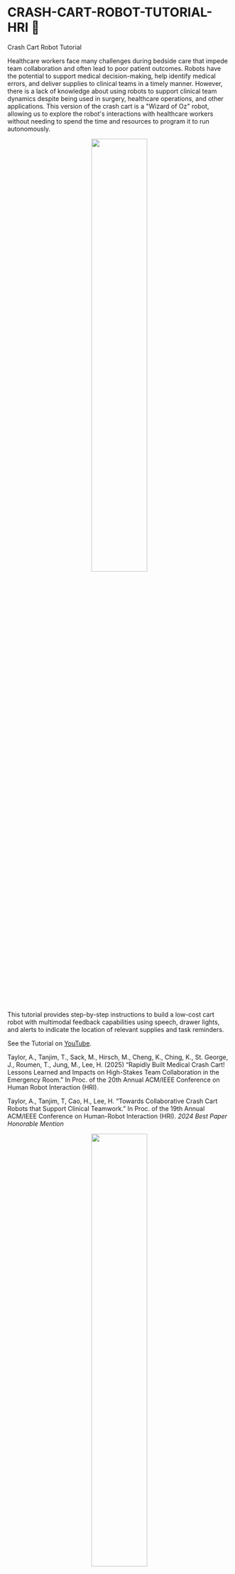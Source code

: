 # CRASH-CART-ROBOT-TUTORIAL-HRI 🤖

Crash Cart Robot Tutorial 

Healthcare workers face many challenges during bedside care that impede team collaboration and often lead to poor patient outcomes. Robots have the potential to support medical decision-making, help identify medical errors, and deliver supplies to clinical teams in a timely manner. However, there is a lack of knowledge about using robots to support clinical team dynamics despite being used in surgery, healthcare operations, and other applications. This version of the crash cart is a "Wizard of Oz" robot, allowing us to explore the robot's interactions with healthcare workers without needing to spend the time and resources to program it to run autonomously.

<p align="center"> 
<img src="./images/airlab_logo.png" width="50%"> 
</p>

This tutorial provides step-by-step instructions to build a low-cost cart robot with multimodal feedback capabilities using speech, drawer lights, and alerts to indicate the location of relevant supplies and task reminders.

See the Tutorial on [YouTube](https://www.youtube.com/watch?v=EV-0HwNPJiY).

Taylor, A., Tanjim, T., Sack, M., Hirsch, M., Cheng, K., Ching, K., St. George, J., Roumen, T., Jung, M., Lee, H. (2025) “Rapidly Built Medical Crash Cart! Lessons Learned and Impacts on High-Stakes Team Collaboration in the Emergency Room.” In Proc. of the 20th Annual ACM/IEEE Conference on Human Robot Interaction (HRI).

Taylor, A., Tanjim, T, Cao, H., Lee, H. “Towards Collaborative Crash Cart Robots that Support Clinical Teamwork.” In Proc. of the 19th Annual ACM/IEEE Conference on Human-Robot Interaction (HRI). *2024 Best Paper Honorable Mention*

<p align="center"> 
<img src="./images/crash_cart_setup.png" width="50%"> 

<b>Figure 1:</b> We built a series of teleoperated medical crash cart robots. Prototype 1 delivers supplies using a hoverboard circuit. Prototype 2 also delivers supplies, recommends supplies using drawer opening capabilities, and was deployed at a medical training event which revealed insights which led to the design of Prototype 3 that communicates recommendations and reminders using drawer lights, speech, and alerts.

</p>

## System Requirements
- Ubuntu 22.04.4 LTS (64-BIT)
- Python 3
- Robot Operating System 2 (Humble Distribution)

Contents: 
- [Introduction](#introduction) 
- [Materials and Supplies](#materials_supplies) 
- [Medical Crash Cart Robot Tutorial Steps](#medical_crash_cart_robot_tutorial_steps) 

## Introduction

Designing robots to support high-stakes teamwork in emergency settings presents unique challenges, including seamless integration into fast-paced environments, facilitating effective communication among team members, and adapting to rapidly changing situations. While tele-operated robots have been successfully used in high-stakes domains such as firefighting and space exploration, autonomous robots that aid high-stakes teamwork remain underexplored. To address this gap, we conducted a rapid prototyping process to develop a series of seemingly autonomous robot designed to assist clinical teams in the Emergency Room. We transformed a standard crash cart—which stores medical equipment and emergency supplies into a medical robotic crash cart (MCCR). The MCCR was valuated through field deployments to assess its impact on team workload and usability, identified taxonomies of failure, and refined the MCCR in collaboration with healthcare professionals. Our work advances the understanding of robot design for high-stakes, time-sensitive settings, providing insights into useful MCCR capabilities and considerations for effective human-robot collaboration. By publicly disseminating our MCCR tutorial, we hope to encourage HRI researchers to explore the design of robots for high-stakes teamwork.

You can use this bibtex to cite this work ([Taylor et al.](https://www.angeliquemtaylor.com/), 2025): 

``` 
@article{taylor_2025, 
author = {Taylor, A., Tanjim, T., Sack, M., Hirsch, M., Cheng, K., Ching, K., St. George, J., Roumen, T., Jung, M., Lee, H.}, 
title = {Rapidly Built Medical Crash Cart! Lessons Learned and Impacts on High-Stakes Team Collaboration in the Emergency Room.}, 
journal = {In Proc. of the ACM/IEEE Conference on Human Robot Interaction (HRI).}, 
year = {2025}
}
```

## Materials and Supplies

The parts list includes required supplies, price, quantity, and a link to a recommended source. You likely already own most items. The total cost of the supplies is $417.

The battery pack is optional; two wall outlets serves as an alternative. A Linux laptop computer is required.

<b>Table 1:</b> Equipment List
| Item                                     | Price         | Quantity      | URL           |
| ---------------------------------------- | ------------- | ------------- | ------------- |
| Raspberry Pi 4  (At least 4 GB)          | $55.00        | 1             | [Amazon](https://www.adafruit.com/product/4296)  |
| Individually addressable LED light strip | $17.99        | 1             | [Amazon](https://www.amazon.com/VISDOLL-Individually-Addressable-Flexible-Controller/dp/B0CPLS16JL/ref=sr_1_4_sspa?dib=eyJ2IjoiMSJ9.TsHmF-lRIoGBvYJC14yH76SiGa3kCQYP1z9MJw8sPbFHuxxiVUnvk2_fiU6mu656BQlq5KbTNHeb5_LumQcb0X0OYDHDtCJN_rwwuf5z-v3bWnlL3Cn5DcHwlOG_Mdx9sP37ajw4Ocg3C4Y7M3PlQIEP1Z9yZiresYGvkUS-f6ggZ01eL3WeGkKSrfykM7fkyz9CT9XE3tvYreNPs_VAVzMoKI3IduZyyRaUuZjE2DB9uh-IXvjCOFOB-BNWAV8X9jAMOFD0EhvupdupGt4MgoGf1YjCXj0orK1jpqZbRBg.J0vCnA8CnLhwxM7LNrnHI55PK87y2msPtlu4ZD3rIlE&dib_tag=se&hvadid=174243246868&hvdev=c&hvlocphy=9004331&hvnetw=g&hvqmt=e&hvrand=15947800415004845809&hvtargid=kwd-87871454332&hydadcr=29841_9846530&keywords=ws2812b%2Bled%2Bstrip&qid=1711394444&sr=8-4-spons&sp_csd=d2lkZ2V0TmFtZT1zcF9hdGY&th=1)  |
| Keyboard (Connects to USB A)             | $2.00         | 1             | [Amazon](https://www.staples.com/nxt-technologies-keyboard-black-nx60880/product_24517816?cid=ps:gs:dot:nb:pmax:transtech&gad_source=1&gclid=CjwKCAjwzIK1BhAuEiwAHQmU3t1JYTTmAYI_HaWwEZnc8uMsLGvTyHrGdflbFACUAaloaU-xJKD52BoCmyQQAvD_BwE)  |
| Mouse (Connects to USB A)                | $2.71         | 1             | [Amazon](https://www.staples.com/nxt-technologies-wireless-optical-usb-mouse-black-nx60885/product_24517815?cid=ps:gs:dot:nb:pmax:transtech&gad_source=1&gclid=CjwKCAjwzIK1BhAuEiwAHQmU3k907qJZk150g8lUc_bgR_WLXvN4HjRAyOvO-Sm72jIvwHWpznKH6xoCgBsQAvD_BwE)  |
| Monitor (With either a VGA or HDMI port) | $25.25        | 1             | [Amazon](https://www.aliexpress.us/item/3256807264652139.html?src=google&src=google&albch=shopping&acnt=708-803-3821&slnk=&plac=&mtctp=&albbt=Google_7_shopping&gclsrc=aw.ds&albagn=888888&ds_e_adid=&ds_e_matchtype=&ds_e_device=c&ds_e_network=x&ds_e_product_group_id=&ds_e_product_id=en3256807264652139&ds_e_product_merchant_id=552411188&ds_e_product_country=US&ds_e_product_language=en&ds_e_product_channel=online&ds_e_product_store_id=&ds_url_v=2&albcp=19623912707&albag=&isSmbAutoCall=false&needSmbHouyi=false&gad_source=1&gclid=Cj0KCQjw5ea1BhC6ARIsAEOG5pw0ThUU9ioUfy6q8Gpse0W5nCPYEZ5PL07aNTyMMek56Z9WtTKV-4waApLREALw_wcB&aff_fcid=041117238ac34ce9b29ae2ed38ab0a0f-1723474136729-08015-UneMJZVf&aff_fsk=UneMJZVf&aff_platform=aaf&sk=UneMJZVf&aff_trace_key=041117238ac34ce9b29ae2ed38ab0a0f-1723474136729-08015-UneMJZVf&terminal_id=415d44ae0b35443094f91ea630333c9f&afSmartRedirect=n&gatewayAdapt=glo2usa)  |
| Bluetooth speaker                        | $15.99        | 1             | [Amazon](https://www.amazon.com/Portable-Bluetooth-Wireless-Surround-Waterproof/dp/B08HKCH6HC/ref=asc_df_B08HKCH6HC/?tag=hyprod-20&linkCode=df0&hvadid=692875362841&hvpos=&hvnetw=g&hvrand=2035686413955776000&hvpone=&hvptwo=&hvqmt=&hvdev=c&hvdvcmdl=&hvlocint=&hvlocphy=9004331&hvtargid=pla-2281435180218&mcid=9e425a680a003b76bc8e3d1397160958&hvocijid=2035686413955776000-B08HKCH6HC-&hvexpln=73&gad_source=1&th=1)  |
| Male to female jumper wires              | $6.99         | 1             | [Amazon](https://www.amazon.com/Solderless-Multicolor-Electronic-Breadboard-Protoboard/dp/B09FP9M5J9/ref=sr_1_2_sspa?crid=285C9TEGW2OJE&dib=eyJ2IjoiMSJ9.6VrCXmlMYCYNvuTQX0vT18ycELHgXZXH9PN0oF4VWQdYk4psYj3UzBNkfVIU8OGZ4mi6Mo66XAKnZA7u0Idopb1NmCyKOZhnBhflIQloKcexdfN8Pxpzk5lSIB-XAtNZSnyTX9r9DEAhOVGiZ5ZN8bzyPb0FbIHclzaA-1-1LsXY3Z9E09I9gJSt13tY6p-ACQQbBvWMOF_940mtSjbySvwlDZREkQ4u65cgVEOfTxl9d-W6tyIptaniU_1eosEHJ_1_9GOZfSxJW9_Jn-fwQ8O1kt3PL9NwbfX-Acj7T38.bWZbX1JaxNVCQuquF9v3bd_YDqoABrhuUTLX3eYxoZk&dib_tag=se&keywords=long%2Bm%2Bto%2Bf%2Bjumper%2Bwire&qid=1722005738&s=industrial&sprefix=long%2Bm%2Bto%2Bf%2Bju%2Cindustrial%2C503&sr=1-2-spons&sp_csd=d2lkZ2V0TmFtZT1zcF9hdGY&th=1)  |
| Micro USB to HDMI or VGA                 | $7.99         | 1             | [Amazon](https://www.amazon.com/Converter-Compatible-Pictures-High-Definition-Monitor/dp/B09WMFKWYV/ref=asc_df_B09WMFKWYV/?tag=hyprod-20&linkCode=df0&hvadid=692875362841&hvpos=&hvnetw=g&hvrand=11251120234702158002&hvpone=&hvptwo=&hvqmt=&hvdev=c&hvdvcmdl=&hvlocint=&hvlocphy=9004331&hvtargid=pla-2281435177138&psc=1&mcid=906f684308503291bb8d74a65cd6fac0&hvocijid=11251120234702158002-B09WMFKWYV-&hvexpln=73&gad_source=1)  |
| USB C to power                           | $12.99        | 1             | [Amazon](https://www.amazon.com/Adapter-Charger-Charging-Compatible-Remarkable/dp/B09GYB2YG8/ref=asc_df_B09GYB2YG8/?tag=hyprod-20&linkCode=df0&hvadid=692875362841&hvpos=&hvnetw=g&hvrand=15632892786989388826&hvpone=&hvptwo=&hvqmt=&hvdev=c&hvdvcmdl=&hvlocint=&hvlocphy=9004331&hvtargid=pla-2281435182178&psc=1&mcid=8cc13fd8b3633d4c9d1ade48fa8707fa&hvocijid=15632892786989388826-B09GYB2YG8-&hvexpln=73&gad_source=1)  |
| Micro SD Card (At least 32 GB)           | $9.17         | 1             | [Amazon](https://www.amazon.com/dp/B073JWXGNT/ref=twister_B08CLNX58K?_encoding=UTF8&th=1)  |
| SD to USB adapter                        | $5.99         | 1             | [Amazon](https://www.amazon.com/Reader-Laptop-Windows-Chrome-RS-MMC/dp/B0C81FW814/ref=asc_df_B07MK99R14/?tag=hyprod-20&linkCode=df0&hvadid=692875362841&hvpos=&hvnetw=g&hvrand=5558208569019396501&hvpone=&hvptwo=&hvqmt=&hvdev=c&hvdvcmdl=&hvlocint=&hvlocphy=9004331&hvtargid=pla-2281435178778&mcid=b200ad31022538c49f855bc14aa1af93&hvocijid=5558208569019396501-B07MK99R14-&hvexpln=73&gad_source=1&th=1)  |
| Portable Power Station (optional)        | $249.99       | 1             | [Amazon](https://www.amazon.com/Anker-Portable-Generator-Traveling-Emergencies/dp/B0D62GMQ3F/ref=sr_1_1?crid=3OQSZ4QJ8UH6U&dib=eyJ2IjoiMSJ9.tGQ-J5haxYTAwL1awybF7r5b77QzjHUV5L4DpdkEKx9327o1Ri0o_fAo0fHeau_H_mCO-QfKyUxtNJJXKOpWLSvHvortJRIqT5scaOl5mlmgb0ho0jWMixqvxFlyN4EEjfWuSRUjDf8qWkElX4z0CoGpGwvA4_LAjuRklcHMRCFmmos63CCWAYLKFk4nqihG.nzRxaNY_JeZWl6dEtIdO0v09trXHNOOJdBqo8NcMjJU&dib_tag=se&keywords=anker+solux+c300x&qid=1734398531&sr=8-1)  |
| Scissors       | $4.24       | 1             | [Amazon](https://www.amazon.com/Scotch-1448-Precision-Scissor-8-Inches/dp/B001BKHHGS/ref=sr_1_5?crid=3V6SGIOQY7GU7&dib=eyJ2IjoiMSJ9.AjnComGyJnnJDRxxKFsxrNZHsMajCroUmd9qmX9nwIOeL8NUWILLhf7m7GxhVHXJnSHxpMeviTaEr2LnuPAxmw40hzl5Rdf_Owijw15Fy58SLyvQSLHSMel_WyEC4AQZjH3Wt3JMTi1D037q23B5Cp1LPqoWigxGkm8_nxsQEbk3pv5QtdriHM7wb_MSsVRWeJwYsnVV2mQhtSZmZ_oRn224Hzd6j-kkbbp2dRziO-LeHCFQFuRcWnOHuxAPROuZ2WCSZpSRmqLKDERhPR45x7LS81Nw6ncDYR1A48UJBUrHKtb-hRQ5I1Oo6R-ewswABJY6XRysK8yfr27H418VAKIqyyR3SABpj_s_BKoh9HcsGG-t7I9cEZCXVo_tpq80HNKd30ano7Ue8xTeSEQm9efUqQki64hn65fJhfFTHbI2lMVCrg_3kpbujX3iycB5.C85nwNh6hfaxJT_z_jb20ZgRAuvMlOfdWmmTRzfnOW0&dib_tag=se&keywords=scissors&qid=1735255473&sprefix=scissors%2Caps%2C189&sr=8-5)  |


## Medical Crash Cart Robot Tutorial Steps

### Step 1: Set up micro SD card (12 minutes)

<b>1.1</b> Download the version of the Raspberry Pi Imager application compatible with your computer https://www.raspberrypi.com/software/.

<b>1.2</b> Insert the micro SD card into your computer directly or through an adapter.

<b>1.3</b> Open the Imager and fill out the following options:

<b>1.4</b> Raspberry Pi Device: Raspberry Pi 4
- Operating System: Other general-purpose OS → Ubuntu → UBUNTU DESKTOP 22.04.4 LTS (64-BIT)
- Storage: Your SD Card reader


<p align="center"> 
<img src="./images/figure1.png" width="50%"> 
</p>

<p align="center"> 
<b>Figure 2:</b> Set up a micro-SD card for Raspberry PI 4 using Imager application.
</p>

<b>1.5</b> Click “NEXT” and wait around eight minutes for the imager to write successfully.

<b>1.6</b> Once complete, safely remove the card. 

<b>1.7</b> Insert the microSD card into the Raspberry Pi with its metal bits facing the bottom of the Pi.

### Step 2: Attach the LED strip to the cart (10 minutes)

<b>2.1</b> Peel some of the adhesive back off of the LED strip and start attaching it to the cart. If the adhesive isn’t strong enough, you may need glue or tape.

<b>2.2</b> Make sure around two LEDs correspond nicely to each drawer to make it easier for the cart to give clear instructions regarding which drawer a user should select.

If struggling to align the LEDs with the drawers, gently pinch the LEDs as shown below to adjust their positions.

<p align="center"> 
<img src="./images/figure2.png" width="50%"> 
</p>

<p align="center"> 
<b>Figure 2:</b> Attach LED lights to the cart.
</p>

<b>2.3</b> Once attached to one side, curve the strip under the cart, run it along the bottom, and have it curve up to the other side.

<b>2.4</b> When attaching the strip to the other side, make sure to keep the lighting symmetrical. Mirror the positioning of each individual LED to ensure level lighting across the cart. It should look like this:

<p align="center"> 
<img src="./images/figure3.png" width="50%"> 
</p>

<p align="center"> 
<b>Figure 3:</b> LED lights installed to ensure uniform lighting across the cart.
</p>

<b>2.5</b> Once you’ve lined up the LEDs, cut the excess on the white line with the copper strips.

### Step 3: Connect Electronics (10 minutes)

<b>3.1</b> Make sure you put in the Micro SD card before you plug the Pi into the outlet!

<b>General wiring</b>

<b>3.2</b> Connect your monitor to the outlet using the female/male plug cable.

<b>3.3</b> Connect your Raspberry Pi to the outlet using the mini USB/male plug cable.

<b>3.4</b> Connect your monitor to the Raspberry Pi using either your HDMI/micro HDMI cable or VGA/micro HDMI cable, depending on which port your monitor contains.

<b>3.5</b> Connect your keyboard to the Raspberry Pi using its wire to USB A.

<b>3.6</b> Connect your mouse to the Raspberry Pi using its wire to USB A.

<b>3.7</b> For the jumper wires:
- Connect the red wire to a 5V power pin (Pin #2 or #4 on a Pi 4)
- Connect the black wire to a ground pin (Pin #6 on a Pi 4)
- Connect the green wire to the GPIO 18 pin (Pin #12 on a Pi 4)

<p align="center"> 
<img src="./images/figure4.png" width="50%"> 
</p>

<p align="center"> 
<b>Figure 4:</b> Electronic wiring connections for Raspberry Pi 4 with monitor, keyboard, mouse, and LED using appropriate wires and ports.
</p>

### Step 4: Boot the Raspberry Pi (12 minutes)

<b>4.1</b> Once the monitor is connected to the RPi4 to a power outlet, make sure its input is switched to either VGA or HDMI, depending on the port you connected the Pi to.

<b>4.2</b> The Pi should boot with a rainbow screen, then a black one with some white text in the top left corner, and then the Ubuntu loading screen. It should then open to a really cute jellyfish background.

<b>4.3</b> Wait a second, then the screen should start to ask you about your settings.

<b>4.4</b> Enter your desired settings, and make sure to connect to wifi now to save time later.

<b>4.5</b> Submit your choices, then wait for the system to configure. This may take some time.

<b>4.6</b> The computer should then reboot, allowing you to sign in.

<b>4.7</b> When it opens, system program problems and internal errors may pop up, you can ignore those messages.

<b>4.8</b> You can skip through the setup instructions, and once you’re done, congratulations! You’ve set up an Ubuntu operating system on a Raspberry Pi.

### Step 5: Download necessary files (6 minutes)

<b>5.1</b> Open a web browser (such as Firefox) to access the project GitHub repository on your monitor: https://github.com/Cornell-Tech-AIRLab/crash_cart_robot_tutorial

<b>5.2</b> Press the green “Code” dropdown button.

<p align="center"> 
<img src="./images/figure5.png" width="50%"> 
</p>

<p align="center"> 
<b>Figure 5:</b> Downloading necessary files from the Github repository.
</p>

<b>5.3</b> Click the “Download ZIP” button and wait for it to download.

<b>5.4</b> Open the zip files, then right-click the file and press “Extract Here.”

<p align="center"> 
<img src="./images/figure6.png" width="50%"> 
</p>

<p align="center"> 
<b>Figure 6:</b> File extraction of the GitHub Repository.
</p>

<b>5.5</b> Open the resulting folder and right-click the robot_communication_ws zip file and press “Extract Here.”

<b>5.6</b> Make sure to wait for the extracted successfully popup, as not doing so will cause future issues. Then, drag the “robot_communication_ws” folder along with the “ros2_installation.bash” and “tool_installation.bash” files to “Home.”

<b>5.7</b> Double-check check that everything was moved properly to the ‘Home’ folder.

<p align="center"> 
<img src="./images/figure7.png" width="50%"> 
</p>

<p align="center"> 
<b>Figure 7:</b> Bash file setup.
</p>

### Step 6: Download Robot Operating System 2 (55 min)

<b>6.1</b> Go to the bottom left of your screen and view your applications.

<b>6.2</b> Click “Terminal” to open a terminal window.

<b>6.3</b> Right-click the Terminal icon on the left side menu and click “Add to favorites” for easy access in the future.

<b>6.4</b> Type in the following command and press enter: 
```
bash ros2_installation.bash
```

This will install Robot Operating System 2, or ROS2. This will let us easily control the robot

<b>6.6</b> Then enter your monitor’s password. Your keyboard is typing, even though characters won’t appear.

<b>6.7</b> Let the program run. Use the next 50 minutes of loading time to watch cars pass by, contemplate existence, or take a nap.

<b>6.8</b> Make sure to check the screen every so often, though, as it will ask you to press enter or enter a capital Y for permissions a few times.

<b>6.9</b> Once it finishes running, it’s time to test the fruits of your hard work! Open two new terminal windows and close the old one.

<b>6.10</b> Enter the following commands in the terminal:
```
source /opt/ros/humble/setup.bash
ros2 run demo_nodes_cpp talker
```

<b>6.11</b> Then enter these into another terminal:
```
source /opt/ros/humble/setup.bash
ros2 run demo_nodes_py listener
```

<b>6.12</b> If the first window is saying that it's publishing ‘Hello World’ and the second says it’s hearing ‘Hello worlds, yippee!’ You’ve installed ROS2 successfully :)

If not, try googling your error message to debug.

### Step 7: Install necessary tools (6 min)

<b>7.1</b> Open a new terminal window and enter the following. This will install the tools necessary for the program to run properly. Wait around six minutes for it to finish running:
```
bash tool_installation.bash
```

### Step 8: Test and edit light code for compatibility (25 minutes)

<b>8.1</b> Open a new terminal window and run the following to run the light node
```
source /opt/ros/humble/setup.bash
colcon build --symlink-install
cd robot_communication_ws
source install/setup.bash
ros2 run light_pkg light_node
```

<b>8.2</b> Try pressing a couple of the buttons and watch the lights on the carts flash. You may have noticed that the buttons don’t light the correct LEDs. If this is the case, you must edit the code to be compatible with your cart.

<b>8.3</b> Go to your files, follow this file path, and open the py file: Home → robot_communication_ws → source → light_pkg → light_pkg → light_node.py

<b>8.4</b> Open a new terminal window and rerun the module by entering the following (quick tip, if you press the up arrow you can the following commands in your history and can enter them like that to make it easier):
```
source /opt/ros/humble/setup.bash
colcon build --symlink-install
cd robot_communication_ws
source install/setup.bash
ros2 run light_pkg light_node
```

<b>8.5</b> Once you’ve run the program, click the first button and watch to see which lights flash. If only one pair lights up, the program is trying to light LEDs we’ve cut off.

<b>8.6</b> Go to the portion of the light_node code shown below. 

<p align="center"> 
<img src="./images/figure8.png" width="50%"> 
</p>

<p align="center"> 
<b>Figure 8:</b> Code snippet for modifying RGB values, LED colors, and corresponding LED lights.  
</p>

<b>8.7</b> Each four-line section of code corresponds to one button on the pop-up, one drawer that needs to be lit. Editing the number in the square brackets for the first section will change which LED is lit when the first button is pressed. Increasing the number will make the lit LED further from the end with the wires, decreasing it will make the LED closer to that end.

<b>8.8</b> Edit the number, press the save button at the top of the code’s window, press Control C in the terminal window to stop the program, open a new window, then rerun the node:
```
source /opt/ros/humble/setup.bash
cd robot_communication_ws
source install/setup.bash
ros2 run light_pkg light_node
```

<b>8.9</b> Look to see which LEDs light up now. Is it still too far one way? Or maybe now too far the other way? Repeat step h until each button properly lights a different drawer from both sides with the final two buttons flashing all the lights. This should take around 15 minutes.

<p align="center"> 
<img src="./images/figure9.png" width="50%"> 
</p>

<p align="center"> 
<b>Figure 9:</b> LED lights installed across the mobile crash cart.
</p>

### Step 9: Connect the Bluetooth speaker (1 minute)

<b>9.1</b> Make sure your speaker is turned on and in range.

<b>9.2</b> Go to the top right corner of the screen. Click “Bluetooth On”, then “Bluetooth Settings”. Once your speaker pops up, click its name and switch on the connection.

### Step 10: Test the alert module (1 minute)

<b>10.1</b>  Open a terminal and run the following commands to test the alert module:
```
cd robot_communication_ws
source install/setup.bash
ros2 run alert_pkg alert_node
```

<b>10.2</b> Click the buttons, and you should hear beeping!

### Step 11: Test the dialogue module (1 minute)

<b>11.1</b> Open a terminal and run the following commands to test the dialogue module:
```
cd robot_communication_ws
source install/setup.bash
ros2 run dialogue_pkg dialogue_node
```

<b>11.2</b> Click the buttons, and you should hear the robot’s dialogue.

## Congratulations! You are now the proud owner of a robotic crash cart.

## Contributing

Contributions are what make the open source community such an amazing place to learn, inspire, and create. Any contributions you make are greatly appreciated.

Fork the repo and create a pull request to improve the tutorial. You can also simply open an issue with the tag "enhancement". Don't forget to give the project a star! Thanks again!
- Fork the Project
- Create your Feature Branch (git checkout -b feature/AmazingFeature)
- Commit your Changes (git commit -m 'Add some AmazingFeature')
- Push to the Branch (git push origin feature/AmazingFeature)
- Open a Pull Request


## Further Issues and questions ❓ 

If you have issues or questions, don't hesitate to contact:

- Anaiya Z. Badi (anaiya.badi@gmail.com)
- Tauhid Tanjim (tt485@cornell.edu)
- Angelique M. Taylor (amt298@cornell.edu)